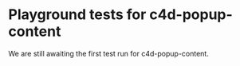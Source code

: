 # Playground tests for c4d-popup-content
We are still awaiting the first test run for c4d-popup-content.
